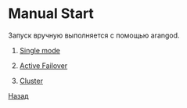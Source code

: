 # Manual Start

Запуск вручную выполняется с помощью arangod.

1. [Single mode](./single.md)

2. [Active Failover](./active_failover.md)

3. [Cluster](./cluster.md)


[Назад](../README.md)